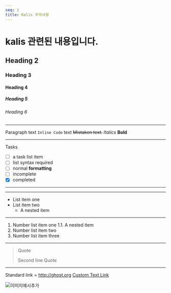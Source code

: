 ```yaml
---
seq: 1
title: Kalis 주의사항
---
```


# kalis 관련된 내용입니다.

## Heading 2

### Heading 3

#### Heading 4

##### Heading 5

###### Heading 6

---

Paragraph
text `Inline Code` text
~~Mistaken text.~~
_Italics_
**Bold**

---

Tasks

- [ ] a task list item
- [ ] list syntax required
- [ ] normal **formatting**
- [ ] incomplete
- [x] completed

---

---

- List item one
- List item two
  - A nested item

---

1. Number list item one
   1.1. A nested item
2. Number list item two
3. Number list item three

---

> Quote
>
> Second line Quote

---

Standard link = http://ghost.org
[Custom Text Link](http://ghost.org)

![이미지예시추가](https://mblogthumb-phinf.pstatic.net/MjAxNjEwMjNfMTUz/MDAxNDc3MjI3MTQzODcw.HRb8raTYXi7WUIcvFuXFUIvACB4Cb5fKllFrR3JSLQMg.DCIIkGk7gr_uBIE3ytGgmfVIZuJzvQJ482XOtgJqlWkg.JPEG.retspe/%EC%B0%B8%EC%89%BD%EC%A3%A0.jpg?type=w800)
